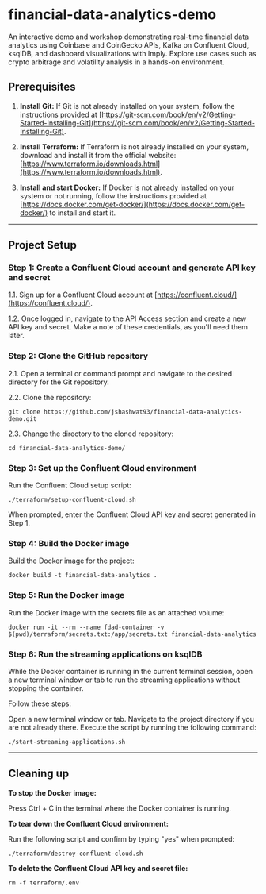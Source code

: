 # financial-data-analytics-demo
An interactive demo and workshop demonstrating real-time financial data analytics using Coinbase and CoinGecko APIs, Kafka on Confluent Cloud, ksqlDB, and dashboard visualizations with Imply. Explore use cases such as crypto arbitrage and volatility analysis in a hands-on environment.

## Prerequisites

1. **Install Git:** If Git is not already installed on your system, follow the instructions provided at [https://git-scm.com/book/en/v2/Getting-Started-Installing-Git](https://git-scm.com/book/en/v2/Getting-Started-Installing-Git).

2. **Install Terraform:** If Terraform is not already installed on your system, download and install it from the official website: [https://www.terraform.io/downloads.html](https://www.terraform.io/downloads.html).

3. **Install and start Docker:** If Docker is not already installed on your system or not running, follow the instructions provided at [https://docs.docker.com/get-docker/](https://docs.docker.com/get-docker/) to install and start it.

---

## Project Setup

### Step 1: Create a Confluent Cloud account and generate API key and secret

1.1. Sign up for a Confluent Cloud account at [https://confluent.cloud/](https://confluent.cloud/).

1.2. Once logged in, navigate to the API Access section and create a new API key and secret. Make a note of these credentials, as you'll need them later.

### Step 2: Clone the GitHub repository

2.1. Open a terminal or command prompt and navigate to the desired directory for the Git repository.

2.2. Clone the repository:

```git clone https://github.com/jshashwat93/financial-data-analytics-demo.git```

2.3. Change the directory to the cloned repository:

```cd financial-data-analytics-demo/```

### Step 3: Set up the Confluent Cloud environment

Run the Confluent Cloud setup script:

```./terraform/setup-confluent-cloud.sh```


When prompted, enter the Confluent Cloud API key and secret generated in Step 1.

### Step 4: Build the Docker image

Build the Docker image for the project:

```docker build -t financial-data-analytics .```


### Step 5: Run the Docker image

Run the Docker image with the secrets file as an attached volume:

```docker run -it --rm --name fdad-container -v $(pwd)/terraform/secrets.txt:/app/secrets.txt financial-data-analytics```

### Step 6: Run the streaming applications on ksqlDB

While the Docker container is running in the current terminal session, open a new terminal window or tab to run the streaming applications without stopping the container.

Follow these steps:

Open a new terminal window or tab.
Navigate to the project directory if you are not already there.
Execute the script by running the following command:

```./start-streaming-applications.sh```


---

## Cleaning up

**To stop the Docker image:**

Press Ctrl + C in the terminal where the Docker container is running.

**To tear down the Confluent Cloud environment:**

Run the following script and confirm by typing "yes" when prompted:

```./terraform/destroy-confluent-cloud.sh```


**To delete the Confluent Cloud API key and secret file:**

```rm -f terraform/.env```